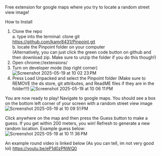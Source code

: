 Free extension for google maps where you try to locate a random street view image!

How to Install
1. Clone the repo                                  
   a. type into the terminal: clone git https://github.com/kamr8431/Pinpoint.git                                          
   b. locate the Pinpoint folder on your computer                                       
   (Alternatively, you can just click the green code button on github and then download zip. Make sure to unzip the folder if you do this though!)
3. Open chrome://extensions/
4. Turn on developer mode (top right corner)
![Screenshot 2025-05-19 at 10 02 23 PM](https://github.com/user-attachments/assets/15f95e35-f84b-4494-940b-601b93cf0a69)
5. Press Load Unpacked and select the Pinpoint folder (Make sure to REMOVE the ds store, git attributes, and ReadME files if they are in the folder!!!)
![Screenshot 2025-05-19 at 10 06 11 PM](https://github.com/user-attachments/assets/11e0ff7c-4ce2-4946-852f-22df837ca06e)

You are now ready to play! Navigate to google maps. You should see a box on the bottom left corner of your screen with a random street view image
![Screenshot 2025-05-19 at 10 09 51 PM](https://github.com/user-attachments/assets/d5e70d28-7687-44b1-a714-fc4fd7b4aae4)

Click anywhere on the map and then press the Guess button to make a guess. If you get within 200 meters, you win! Refresh to generate a new random location. Example guess below:
![Screenshot 2025-05-19 at 10 11 36 PM](https://github.com/user-attachments/assets/61b604a1-0340-4fab-859c-29ddf648063d)

An example round video is linked below (As you can tell, im not very good lol)
https://youtu.be/eP1d0zPNWQ0
